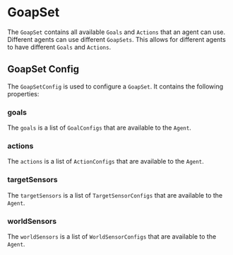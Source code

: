 ﻿# GoapSet
The `GoapSet` contains all available `Goals` and `Actions` that an agent can use. Different agents can use different `GoapSets`. This allows for different agents to have different `Goals` and `Actions`.

## GoapSet Config
The `GoapSetConfig` is used to configure a `GoapSet`. It contains the following properties:

### goals
The `goals` is a list of `GoalConfigs` that are available to the `Agent`.

### actions
The `actions` is a list of `ActionConfigs` that are available to the `Agent`.

### targetSensors
The `targetSensors` is a list of `TargetSensorConfigs` that are available to the `Agent`.

### worldSensors
The `worldSensors` is a list of `WorldSensorConfigs` that are available to the `Agent`.